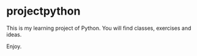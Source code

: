 ﻿# projectpython

This is my learning project of Python.
You will find classes, exercises and ideas.

Enjoy.

